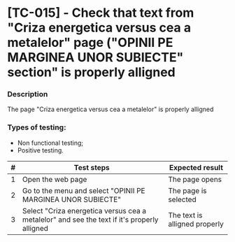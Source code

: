 # **[TC-015] - Check that text from "Criza energetica versus cea a metalelor" page ("OPINII PE MARGINEA UNOR SUBIECTE" section" is properly alligned**

### **Description**

The page "Criza energetica versus cea a metalelor" is properly alligned

### **Types of testing:**

- Non functional testing;
- Positive testing.

| #   | **Test steps**                                                                              | **Expected result**           |
| --- | ------------------------------------------------------------------------------------------- | ----------------------------- |
| 1   | Open the web page                                                                           | The page opens                |
| 2   | Go to the menu and select "OPINII PE MARGINEA UNOR SUBIECTE"                                | The page is selected          |
| 3   | Select "Criza energetica versus cea a metalelor" and see the text if it's properly alligned | The text is alligned properly |
